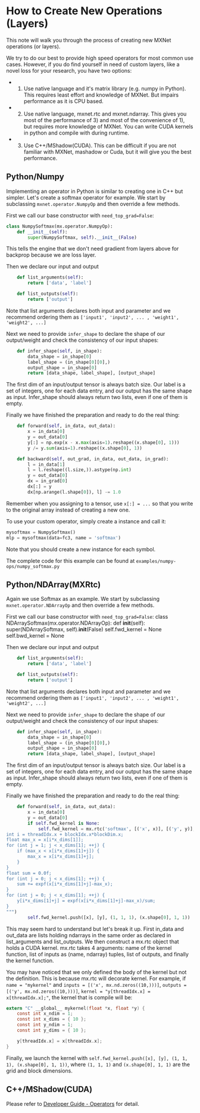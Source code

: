 # How to Create New Operations (Layers)

This note will walk you through the process of creating new MXNet operations (or layers).

We try to do our best to provide high speed operators for most common use cases. However, if you do find yourself in need of custom layers, like a novel loss for your research, you have two options:

* 1) Use native language and it's matrix library (e.g. numpy in Python). This requires least effort and knowledge of MXNet. But impairs performance as it is CPU based.

* 2) Use native language, mxnet.rtc and mxnet.ndarray. This gives you most of the performance of 3) and most of the convenience of 1), but requires more knowledge of MXNet. You can write CUDA kernels in python and compile with during runtime.

* 3) Use C++/MShadow(CUDA). This can be difficult if you are not familiar with MXNet, mashadow or Cuda, but it will give you the best performance.

## Python/Numpy
Implementing an operator in Python is similar to creating one in C++ but simpler. Let's create a softmax operator for example. We start by subclassing `mxnet.operator.NumpyOp` and then override a few methods.

First we call our base constructor with `need_top_grad=False`:
```python
class NumpySoftmax(mx.operator.NumpyOp):
    def __init__(self):
        super(NumpySoftmax, self).__init__(False)
```
This tells the engine that we don't need gradient from layers above for backprop because we are loss layer.

Then we declare our input and output
```python
    def list_arguments(self):
        return ['data', 'label']

    def list_outputs(self):
        return ['output']
```
Note that list arguments declares both input and parameter and we recommend ordering them as `['input1', 'input2', ... , 'weight1', 'weight2', ...]`

Next we need to provide `infer_shape` to declare the shape of our output/weight and check the consistency of our input shapes:
```python
    def infer_shape(self, in_shape):
        data_shape = in_shape[0]
        label_shape = (in_shape[0][0],)
        output_shape = in_shape[0]
        return [data_shape, label_shape], [output_shape]
```
The first dim of an input/output tensor is always batch size. Our label is a set of integers, one for each data entry, and our output has the same shape as input. Infer_shape should always return two lists, even if one of them is empty.

Finally we have finished the preparation and ready to do the real thing:
```python
    def forward(self, in_data, out_data):
        x = in_data[0]
        y = out_data[0]
        y[:] = np.exp(x - x.max(axis=1).reshape((x.shape[0], 1)))
        y /= y.sum(axis=1).reshape((x.shape[0], 1))

    def backward(self, out_grad, in_data, out_data, in_grad):
        l = in_data[1]
        l = l.reshape((l.size,)).astype(np.int)
        y = out_data[0]
        dx = in_grad[0]
        dx[:] = y
        dx[np.arange(l.shape[0]), l] -= 1.0
```
Remember when you assigning to a tensor, use `x[:] = ...` so that you write to the original array instead of creating a new one.

To use your custom operator, simply create a instance and call it:
```python
mysoftmax = NumpySoftmax()
mlp = mysoftmax(data=fc3, name = 'softmax')
```
Note that you should create a new instance for each symbol.

The complete code for this example can be found at `examples/numpy-ops/numpy_softmax.py`

## Python/NDArray(MXRtc)
Again we use Softmax as an example. We start by subclassing `mxnet.operator.NDArrayOp` and then override a few methods.

First we call our base constructor with `need_top_grad=False`:
class NDArraySoftmax(mx.operator.NDArrayOp):
    def __init__(self):
        super(NDArraySoftmax, self).__init__(False)
        self.fwd_kernel = None
        self.bwd_kernel = None

Then we declare our input and output
```python
    def list_arguments(self):
        return ['data', 'label']

    def list_outputs(self):
        return ['output']
```
Note that list arguments declares both input and parameter and we recommend ordering them as `['input1', 'input2', ... , 'weight1', 'weight2', ...]`

Next we need to provide `infer_shape` to declare the shape of our output/weight and check the consistency of our input shapes:
```python
    def infer_shape(self, in_shape):
        data_shape = in_shape[0]
        label_shape = (in_shape[0][0],)
        output_shape = in_shape[0]
        return [data_shape, label_shape], [output_shape]
```
The first dim of an input/output tensor is always batch size. Our label is a set of integers, one for each data entry, and our output has the same shape as input. Infer_shape should always return two lists, even if one of them is empty.

Finally we have finished the preparation and ready to do the real thing:
```python
    def forward(self, in_data, out_data):
        x = in_data[0]
        y = out_data[0]
        if self.fwd_kernel is None:
            self.fwd_kernel = mx.rtc('softmax', [('x', x)], [('y', y)], """
int i = threadIdx.x + blockIdx.x*blockDim.x;
float max_x = x[i*x_dims[1]];
for (int j = 1; j < x_dims[1]; ++j) {
    if (max_x < x[i*x_dims[1]+j]) {
        max_x = x[i*x_dims[1]+j];
    }
}
float sum = 0.0f;
for (int j = 0; j < x_dims[1]; ++j) {
    sum += expf(x[i*x_dims[1]+j]-max_x);
}
for (int j = 0; j < x_dims[1]; ++j) {
    y[i*x_dims[1]+j] = expf(x[i*x_dims[1]+j]-max_x)/sum;
}
""")
        self.fwd_kernel.push([x], [y], (1, 1, 1), (x.shape[0], 1, 1))
```
This may seem hard to understand but let's break it up. First in_data and out_data are lists holding ndarrays in the same order as declared in list_arguments and list_outputs. We then construct a mx.rtc object that holds a CUDA kernel. mx.rtc takes 4 arguments: name of the kernel function, list of inputs as (name, ndarray) tuples, list of outputs, and finally the kernel function.

You may have noticed that we only defined the body of the kernel but not the definition. This is because mx.rtc will decorate kernel.
For example, if `name = "mykernel"` and `inputs = [('x', mx.nd.zeros((10,)))]`,  `outputs = [('y', mx.nd.zeros((10,)))]`, `kernel = "y[threadIdx.x] = x[threadIdx.x];"`, the kernel that is compile will be:
```C
extern "C" __global__ mykernel(float *x, float *y) {
    const int x_ndim = 1;
    const int x_dims = { 10 };
    const int y_ndim = 1;
    const int y_dims = { 10 };

    y[threadIdx.x] = x[threadIdx.x];
}
```
Finally, we launch the kernel with `self.fwd_kernel.push([x], [y], (1, 1, 1), (x.shape[0], 1, 1))`, where `(1, 1, 1)` and  `(x.shape[0], 1, 1)` are the grid and block dimensions.

## C++/MShadow(CUDA)
Please refer to [Developer Guide - Operators](https://mxnet.readthedocs.org/en/latest/developer-guide/operator.html) for detail.
